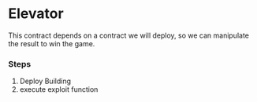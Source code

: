 # Elevator
This contract depends on a contract we will deploy, so we can manipulate the result to win the game.
### Steps
1. Deploy Building 
2. execute exploit function
